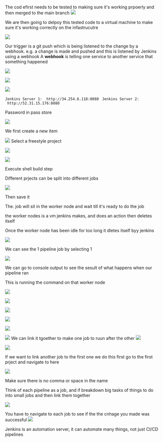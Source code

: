 
The cod efirst needs to be tested to making sure it's working prpoerly and then merged to the main branch
![](Pasted%20image%2020250205104651.png)

We are then going to delpoy this tested code to a virtual machine to make sure it's working correctly on the infastrucutre

![](Pasted%20image%2020250205105100.png)

Our trigger is a git push which is being listened to the change by a webhook.
e.g. a change is made and pushed and this is listened by Jenkins using a webhook
A **webhook** is telling one service to another service that something happened 

![](Pasted%20image%2020250205105251.png)

![](Pasted%20image%2020250205105349.png)

![](Pasted%20image%2020250205110605.png)

`Jenkins Server 1:  http://34.254.6.118:8080 `
`Jenkins Server 2:  http://52.31.15.176:8080`

Password in pass store


![](Pasted%20image%2020250205112030.png)

We first create a new item

![](Pasted%20image%2020250205112116.png)
Select a freestyle project

![](Pasted%20image%2020250205112634.png)

![](Pasted%20image%2020250205112839.png)

Execute shell build step

Different prjects can be split into different jobs

![](Pasted%20image%2020250205113029.png)

Then save it

The. job will sit in the worker node and wait till it's ready to do the job

the worker nodes is a vm jenkins makes, and does an action then deletes itself

Once the worker node has been idle for too long it dletes itself byy jenkins

![](Pasted%20image%2020250205113355.png)

We can see the 1 pipeline job by selecting 1

![](Pasted%20image%2020250205113458.png)

We can go to console output to see the sesult of what happens when our pipeline ran

This is running the command on that worker node

![](Pasted%20image%2020250205113552.png)

![](Pasted%20image%2020250205113744.png)

![](Pasted%20image%2020250205113820.png)

![](Pasted%20image%2020250205113921.png)

![](Pasted%20image%2020250205113938.png)

![](Pasted%20image%2020250205113956.png)
We can link it tgoether to make one job to ruun after the other
![](Pasted%20image%2020250205114832.png)

![](Pasted%20image%2020250205114955.png)

If we want to link another job to the first one we do this
first go to the first prject and navigate to here

![](Pasted%20image%2020250205115101.png)

Make sure there is no comma or space in the name

Think of each pipeline as a job, and if breakdown big tasks of things to do into small jobs and then link them together

![](Pasted%20image%2020250205115506.png)

You have to navigate to each job to see if the the cnhage you made was successful
![](Pasted%20image%2020250205115540.png)


Jenkins is an automation server, it can automate many things, not just CI/CD pipelines
